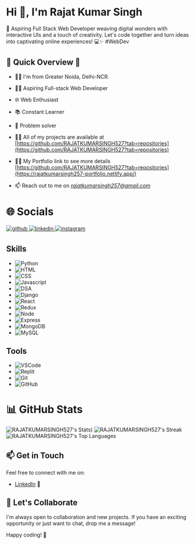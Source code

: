 <h1>Hi 👋, I'm Rajat Kumar Singh</h1>

🚀 Aspiring Full Stack Web Developer weaving digital wonders with interactive UIs and a touch of creativity. Let's code together and turn ideas into captivating online experiences! 💻✨ #WebDev
 
## 🚀 Quick Overview 🚀
- 👨‍💻 I'm from Greater Noida, Delhi-NCR.
- 👨‍💻 Aspiring Full-stack Web Developer
- 🌐 Web Enthusiast
- 📚 Constant Learner
- 🚀 Problem solver

- 👨‍💻 All of my projects are available at [https://github.com/RAJATKUMARSINGH527?tab=repositories](https://github.com/RAJATKUMARSINGH527?tab=repositories)
- 👨‍💻 My Portfolio link to see more details [https://github.com/RAJATKUMARSINGH527?tab=repositories](https://rajatkumarsingh257-portfolio.netlify.app/)

- 📫 Reach out to me on *rajatkumarsingh257@gmail.com*


<h1>🌐 Socials</h1>
<p align="left">
<a href="https://github.com/RAJATKUMARSINGH527" target="_blank">
<img src=https://img.shields.io/badge/github-%2324292e.svg?&style=for-the-badge&logo=github&logoColor=white alt=github style="margin-bottom: 5px;" />
</a>
<a href="https://www.linkedin.com/in/rajat-kumar-singh-574650208/" target="_blank">
<img src=https://img.shields.io/badge/linkedin-%231E77B5.svg?&style=for-the-badge&logo=linkedin&logoColor=white alt=linkedin style="margin-bottom: 5px;" />
</a>
<a href="https://www.instagram.com/rj_singh527/" target="_blank">
<img src=https://img.shields.io/badge/instagram-%23000000.svg?&style=for-the-badge&logo=instagram&logoColor=white alt=instagram style="margin-bottom: 5px;" />
</a>

## Skills
- ![Python](https://img.shields.io/badge/Python-3776AB?style=flat&logo=python&logoColor=white)
- ![HTML](https://img.shields.io/badge/HTML5-E34F26?style=flat&logo=html5&logoColor=white)
- ![CSS](https://img.shields.io/badge/CSS3-1572B6?style=flat&logo=css3&logoColor=white)
- ![Javascript](https://img.shields.io/badge/CSS3-1572B6?style=flat&logo=css3&logoColor=white)
- ![DSA](https://img.shields.io/badge/Data_Structures_%26_Algorithms-0082C9?style=flat)
- ![Django](https://img.shields.io/badge/CSS3-1572B6?style=flat&logo=css3&logoColor=white)
- ![React](https://img.shields.io/badge/CSS3-1572B6?style=flat&logo=css3&logoColor=white)
- ![Redux](https://img.shields.io/badge/CSS3-1572B6?style=flat&logo=css3&logoColor=white)
- ![Node](https://img.shields.io/badge/CSS3-1572B6?style=flat&logo=css3&logoColor=white)
- ![Express](https://img.shields.io/badge/CSS3-1572B6?style=flat&logo=css3&logoColor=white)
- ![MongoDB](https://img.shields.io/badge/CSS3-1572B6?style=flat&logo=css3&logoColor=white)
- ![MySQL](https://img.shields.io/badge/CSS3-1572B6?style=flat&logo=css3&logoColor=white)


## Tools
- ![VSCode](https://img.shields.io/badge/VSCode-007ACC?style=flat&logo=visual-studio-code&logoColor=white)
- ![Replit](https://img.shields.io/badge/Replit-667881?style=flat&logo=replit&logoColor=white)
- ![Git](https://img.shields.io/badge/Git-F05032?style=flat&logo=git&logoColor=white)
- ![GitHub](https://img.shields.io/badge/GitHub-181717?style=flat&logo=github&logoColor=white)


<h1 align="left">📊 GitHub Stats</h1>

![RAJATKUMARSINGH527's Stats](https://github-readme-stats.vercel.app/api?username=RAJATKUMARSINGH527&theme=vue-dark&show_icons=true&hide_border=true&count_private=true))
![RAJATKUMARSINGH527's Streak](https://github-readme-streak-stats.herokuapp.com/?user=RAJATKUMARSINGH527&theme=vue-dark&hide_border=true)
![RAJATKUMARSINGH527's Top Languages](https://github-readme-stats.vercel.app/api/top-langs/?username=RAJATKUMARSINGH527&theme=vue-dark&show_icons=true&hide_border=true&layout=compact)

## 📫 Get in Touch

Feel free to connect with me on:

- [LinkedIn](https://www.linkedin.com/in/rajat-kumar-singh-574650208/) 📎

## 🤝 Let's Collaborate

I'm always open to collaboration and new projects. If you have an exciting opportunity or just want to chat, drop me a message!

Happy coding! 🚀
